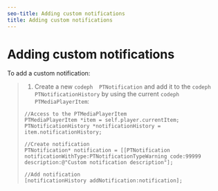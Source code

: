 ```yaml
---
seo-title: Adding custom notifications
title: Adding custom notifications
---
```


# Adding custom notifications

To add a custom notification:
>1. Create a new `codeph  PTNotification` and add it to the `codeph  PTNotificationHistory` by using the current `codeph  PTMediaPlayerItem`:
>   ```
>   //Access to the PTMediaPlayerItem 
>   PTMediaPlayerItem *item = self.player.currentItem; 
>   PTNotificationHistory *notificationHistory = item.notificationHistory; 
>    
>   //Create notification 
>   PTNotification* notification = [[PTNotification notificationWithType:PTNotificationTypeWarning code:99999 description:@"Custom notification description"]; 
>    
>   //Add notification 
>   [notificationHistory addNotification:notification];
>   ```
>   
>   
>   
